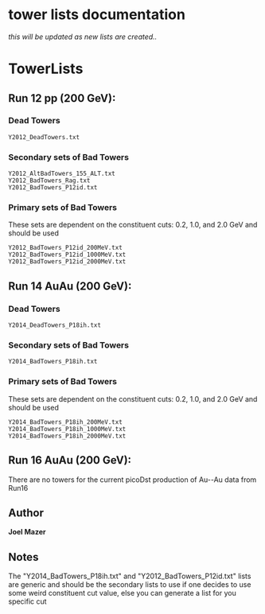 # tower lists documentation
*this will be updated as new lists are created..*

# TowerLists

## Run 12 pp (200 GeV):
### Dead Towers
```
Y2012_DeadTowers.txt
```

### Secondary sets of Bad Towers
```
Y2012_AltBadTowers_155_ALT.txt
Y2012_BadTowers_Rag.txt
Y2012_BadTowers_P12id.txt
```

### Primary sets of Bad Towers
These sets are dependent on the constituent cuts: 0.2, 1.0, and 2.0 GeV and should be used
```
Y2012_BadTowers_P12id_200MeV.txt   
Y2012_BadTowers_P12id_1000MeV.txt
Y2012_BadTowers_P12id_2000MeV.txt
```



## Run 14 AuAu (200 GeV):
### Dead Towers
```
Y2014_DeadTowers_P18ih.txt
```

### Secondary sets of Bad Towers
```
Y2014_BadTowers_P18ih.txt
```

### Primary sets of Bad Towers
These sets are dependent on the constituent cuts: 0.2, 1.0, and 2.0 GeV and should be used
```
Y2014_BadTowers_P18ih_200MeV.txt
Y2014_BadTowers_P18ih_1000MeV.txt
Y2014_BadTowers_P18ih_2000MeV.txt
```


## Run 16 AuAu (200 GeV):
There are no towers for the current picoDst production of Au--Au data from Run16


## Author
**Joel Mazer**

## Notes
The "Y2014_BadTowers_P18ih.txt" and "Y2012_BadTowers_P12id.txt" lists are generic and should be the secondary lists to use if one decides to use some weird constituent cut value, else you can generate a list for you specific cut
